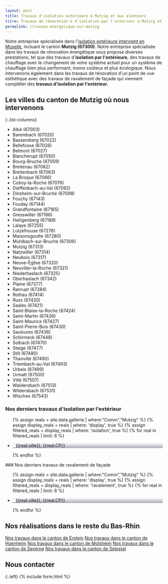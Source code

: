 ```yaml
---
layout: post
title: Travaux d'isolation extérieure à Mutzig et aux alentours
titre: Travaux de rénovation & d'isolation par l'extérieur à Mutzig et aux alentours
permalink: /travaux-energetique-sur-mutzig
---
```

Notre entreprise spécialisée dans l'[isolation extérieure intervient en Moselle](/isolation-extérieure/), incluant le canton <strong>Mutzig (67300)</strong>. 
Notre entreprise spécialisée dans les travaux de rénovation énergétique vous propose diverses prestations, tel que des travaux d'<strong>isolation par l'extérieure</strong>, des travaux de chauffage avec le changement de votre système actuel pour un système de chauffage bien plus performant, moins coûteux et plus écologique. Nous intervenons également dans les travaux de rénovation d'un point de vue esthétique avec des travaux de ravalement de façade qui viennent compléter des <strong>travaux d'isolation par l'extérieur.</strong>
## Les villes du canton de Mutzig où nous intervenons

{:.list-columns}
- Albé (67003) 
- Barembach (67020) 
- Bassemberg (67022) 
- Bellefosse (67026) 
- Belmont (67027) 
- Blancherupt (67050) 
- Bourg-Bruche (67059) 
- Breitenau (67062) 
- Breitenbach (67063) 
- La Broque (67066) 
- Colroy-la-Roche (67076) 
- Dieffenbach-au-Val (67092) 
- Dinsheim-sur-Bruche (67098) 
- Fouchy (67143)
- Fouday (67144) 
- Grandfontaine (67165) 
- Gresswiller (67168) 
- Heiligenberg (67188) 
- Lalaye (67255) 
- Lutzelhouse (67276) 
- Maisonsgoutte (67280) 
- Muhlbach-sur-Bruche (67306) 
- Mutzig (67313) 
- Natzwiller (67314) 
- Neubois (67317) 
- Neuve-Église (67320) 
- Neuviller-la-Roche (67321) 
- Niederhaslach (67325) 
- Oberhaslach (67342) 
- Plaine (67377) 
- Ranrupt (67384) 
- Rothau (67414) 
- Russ (67420) 
- Saales (67421) 
- Saint-Blaise-la-Roche (67424) 
- Saint-Martin (67426) 
- Saint-Maurice (67427) 
- Saint-Pierre-Bois (67430) 
- Saulxures (67436) 
- Schirmeck (67448) 
- Solbach (67470) 
- Steige (67477) 
- Still (67480) 
- Thanvillé (67490) 
- Triembach-au-Val (67493) 
- Urbeis (67499) 
- Urmatt (67500) 
- Villé (67507) 
- Waldersbach (67513) 
- Wildersbach (67531) 
- Wisches (67543)  

### Nos derniers travaux d'isolation par l'extérieur
  <ul class="grid four">
  	{% assign reals = site.data.gallerie | where:"Comm","Mutzig" %}
    {% assign display_reals = reals | where: 'display', true %}
    {% assign filtered_reals = display_reals | where: 'isolation', true %}
    {% for real in filtered_reals | limit: 8 %}
      <li class="item-grid realisation" onclick="closebox()" style="background-image: linear-gradient(0deg, rgba(2,0,36,0.3197872899159664) 0%, rgba(255,255,255,0) 100%),url(../assets/images/realisations/{{real.img}});" data-image="{{real.img}}" data-ville="{{real.ville}}" data-cp="{{real.CP}}">
        <img src="../assets/images/realisations/{{real.img}}" alt="travaux de rénovation de façade à {{real.ville}}" style="display: none;">
        <p><img src="../assets/images/icones/map-marker.png" width="10">{{real.ville}}, {{real.CP}}</p>
      </li>
    {% endfor %}
  </ul>
### Nos derniers travaux de ravalement de façade
  <ul class="grid four">
  	{% assign reals = site.data.gallerie | where:"Comm","Mutzig" %}
    {% assign display_reals = reals | where: 'display', true %}
    {% assign filtered_reals = display_reals | where: 'ravalement', true %}
    {% for real in filtered_reals | limit: 8 %}
      <li class="item-grid realisation" onclick="closebox()" style="background-image: linear-gradient(0deg, rgba(2,0,36,0.3197872899159664) 0%, rgba(255,255,255,0) 100%),url(../assets/images/realisations/{{real.img}});" data-image="{{real.img}}" data-ville="{{real.ville}}" data-cp="{{real.CP}}">
        <img src="../assets/images/realisations/{{real.img}}" alt="travaux de rénovation de façade à {{real.ville}}" style="display: none;">
        <p><img src="../assets/images/icones/map-marker.png" width="10">{{real.ville}}, {{real.CP}}</p>
      </li>
    {% endfor %}
  </ul>

## Nos réalisations dans le reste du Bas-Rhin
[Nos travaux dans le canton de Erstein](/travaux-energetique-sur-erstein)
[Nos travaux dans le canton de Hoenheim](/travaux-energetique-sur-hoenheim)
[Nos travaux dans le canton de Molsheim](/travaux-energetique-sur-molsheim)
[Nos travaux dans le canton de Saverne](/travaux-energetique-sur-saverne)
[Nos travaux dans le canton de Selestat](/travaux-energetique-sur-selestat)

## Nous contacter
{:.left}
{% include form.html %}